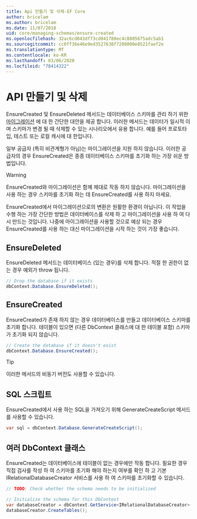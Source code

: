 ```yaml
---
title: Api 만들기 및 삭제-EF Core
author: bricelam
ms.author: bricelam
ms.date: 11/07/2018
uid: core/managing-schemas/ensure-created
ms.openlocfilehash: 32ac6cd043df73cd041780ec4c8805675adc5ab1
ms.sourcegitcommit: cc0ff36e46e9ed3527638f7208000e8521faef2e
ms.translationtype: MT
ms.contentlocale: ko-KR
ms.lasthandoff: 03/06/2020
ms.locfileid: "78414322"
---
```

# <a name="create-and-drop-apis"></a>API 만들기 및 삭제

EnsureCreated 및 EnsureDeleted 메서드는 데이터베이스 스키마를 관리 하기 위한 [마이그레이션](migrations/index.md) 에 대 한 간단한 대안을 제공 합니다. 이러한 메서드는 데이터가 일시적 이며 스키마가 변경 될 때 삭제할 수 있는 시나리오에서 유용 합니다. 예를 들어 프로토타입, 테스트 또는 로컬 캐시에 대 한입니다.

일부 공급자 (특히 비관계형가 아님)는 마이그레이션을 지원 하지 않습니다. 이러한 공급자의 경우 EnsureCreated은 종종 데이터베이스 스키마를 초기화 하는 가장 쉬운 방법입니다.

> [!WARNING]
> EnsureCreated와 마이그레이션은 함께 제대로 작동 하지 않습니다. 마이그레이션을 사용 하는 경우 스키마를 초기화 하는 데 EnsureCreated를 사용 하지 마세요.

EnsureCreated에서 마이그레이션으로의 변환은 원활한 환경이 아닙니다. 이 작업을 수행 하는 가장 간단한 방법은 데이터베이스를 삭제 하 고 마이그레이션을 사용 하 여 다시 만드는 것입니다. 나중에 마이그레이션을 사용할 것으로 예상 되는 경우 EnsureCreated를 사용 하는 대신 마이그레이션을 시작 하는 것이 가장 좋습니다.

## <a name="ensuredeleted"></a>EnsureDeleted

EnsureDeleted 메서드는 데이터베이스 (있는 경우)를 삭제 합니다. 적절 한 권한이 없는 경우 예외가 throw 됩니다.

``` csharp
// Drop the database if it exists
dbContext.Database.EnsureDeleted();
```

## <a name="ensurecreated"></a>EnsureCreated

EnsureCreated가 존재 하지 않는 경우 데이터베이스를 만들고 데이터베이스 스키마를 초기화 합니다. 테이블이 있으면 (다른 DbContext 클래스에 대 한 테이블 포함) 스키마가 초기화 되지 않습니다.

``` csharp
// Create the database if it doesn't exist
dbContext.Database.EnsureCreated();
```

> [!TIP]
> 이러한 메서드의 비동기 버전도 사용할 수 있습니다.

## <a name="sql-script"></a>SQL 스크립트

EnsureCreated에서 사용 하는 SQL을 가져오기 위해 GenerateCreateScript 메서드를 사용할 수 있습니다.

``` csharp
var sql = dbContext.Database.GenerateCreateScript();
```

## <a name="multiple-dbcontext-classes"></a>여러 DbContext 클래스

EnsureCreated는 데이터베이스에 테이블이 없는 경우에만 작동 합니다. 필요한 경우 직접 검사를 작성 하 여 스키마를 초기화 해야 하는지 여부를 확인 하 고 기본 IRelationalDatabaseCreator 서비스를 사용 하 여 스키마를 초기화할 수 있습니다.

``` csharp
// TODO: Check whether the schema needs to be initialized

// Initialize the schema for this DbContext
var databaseCreator = dbContext.GetService<IRelationalDatabaseCreator>();
databaseCreator.CreateTables();
```
